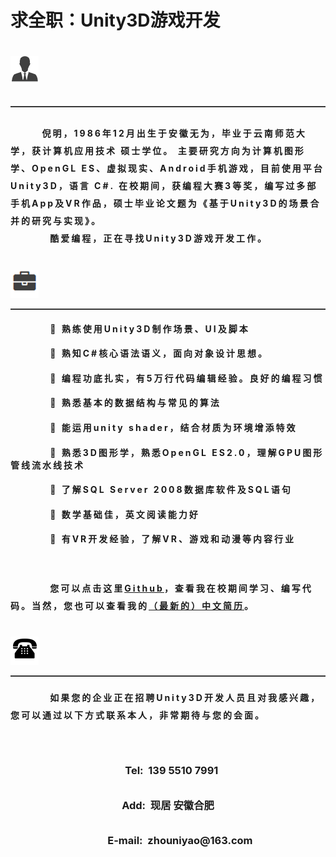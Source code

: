 <style type="text/css">
h4 {letter-spacing: 3px}
p{line-height:2em;}
</style>
<h1 class="intro">求全职：Unity3D游戏开发<h1>
<img src="/niming-img/icon/info.png" alt="我">
<hr style="height:1px;border:none;border-top:1px solid #555555;" />
<h4><p>
&nbsp;&nbsp;&nbsp;&nbsp;&nbsp;&nbsp;&nbsp;&nbsp;倪明，1986年12月出生于安徽无为，毕业于云南师范大学，获<STRONG>计算机应用技术 硕士</STRONG>学位。
主要研究方向为<b>计算机图形学、OpenGL ES、虚拟现实</b>、Android手机游戏，目前使用平台<STRONG> Unity3D</STRONG>，语言 <STRONG>C#</STRONG>.
在校期间，获编程大赛3等奖，编写过多部手机App及VR作品，硕士毕业论文题为《基于Unity3D的场景合并的研究与实现》。<br>
&nbsp;&nbsp;&nbsp;&nbsp;&nbsp;&nbsp;&nbsp;&nbsp;&nbsp;&nbsp;酷爱编程，正在寻找Unity3D游戏开发工作。</p></h4>
<br>
<img src="/niming-img/icon/skill.png" alt="我">
<hr style="height:1px;border:none;border-top:1px solid #555555;" />
<h4>
 &nbsp;&nbsp;&nbsp;&nbsp;&nbsp;&nbsp;&nbsp;&nbsp;&nbsp;&nbsp;	熟练使用<STRONG>Unity3D</STRONG>制作场景、UI及脚本</h4>

<h4>
 &nbsp;&nbsp;&nbsp;&nbsp;&nbsp;&nbsp;&nbsp;&nbsp;&nbsp;&nbsp;	熟知<STRONG>C#</STRONG>核心语法语义，面向对象设计思想。</h4>

<h4>
 &nbsp;&nbsp;&nbsp;&nbsp;&nbsp;&nbsp;&nbsp;&nbsp;&nbsp;&nbsp;	编程功底扎实，有<STRONG>5万行代码</STRONG>编辑经验。良好的编程习惯</h4>

<h4>
 &nbsp;&nbsp;&nbsp;&nbsp;&nbsp;&nbsp;&nbsp;&nbsp;&nbsp;&nbsp;	熟悉基本的数据结构与常见的算法</h4>

<h4>
 &nbsp;&nbsp;&nbsp;&nbsp;&nbsp;&nbsp;&nbsp;&nbsp;&nbsp;&nbsp;	能运用unity shader，结合材质为环境增添特效</h4>
<h4>
 &nbsp;&nbsp;&nbsp;&nbsp;&nbsp;&nbsp;&nbsp;&nbsp;&nbsp;&nbsp;	<STRONG>熟悉3D图形学，熟悉OpenGL ES2.0</STRONG>，理解GPU图形管线流水线技术</h4>

<h4>
 &nbsp;&nbsp;&nbsp;&nbsp;&nbsp;&nbsp;&nbsp;&nbsp;&nbsp;&nbsp;	了解SQL Server 2008数据库软件及SQL语句</h4>

<h4>
 &nbsp;&nbsp;&nbsp;&nbsp;&nbsp;&nbsp;&nbsp;&nbsp;&nbsp;&nbsp;	数学基础佳，英文阅读能力好</h4>

<h4>
 &nbsp;&nbsp;&nbsp;&nbsp;&nbsp;&nbsp;&nbsp;&nbsp;&nbsp;&nbsp;	有VR开发经验，了解VR、游戏和动漫等内容行业</h4>
<br>
 <h4><p>&nbsp;&nbsp;&nbsp;&nbsp;&nbsp;&nbsp;&nbsp;&nbsp;&nbsp;&nbsp;您可以点击这里<a href="https://github.com/zhouniyao">Github</a>，查看我在校期间学习、编写代码。当然，您也可以查看我的<a href="/niming-resume/">（最新的）中文简历</a>。</p></h4>
<br>
<img src="/niming-img/icon/tel.png" alt="我">
<hr style="height:1px;border:none;border-top:1px solid #555555;" />
<h4><p>
 &nbsp;&nbsp;&nbsp;&nbsp;&nbsp;&nbsp;&nbsp;&nbsp;&nbsp;&nbsp;如果您的企业正在<STRONG>招聘Unity3D开发人员</STRONG>且对我感兴趣，您可以通过以下方式联系本人，非常期待与您的会面。</p></h4>
<br>

<h3><p align="center">&nbsp;&nbsp;&nbsp;Tel:&nbsp;&nbsp;<STRONG>139 5510 7991</STRONG></p></h3>

<h3><p align="center">Add:&nbsp;&nbsp;现居 安徽合肥</p></h3>

<h3><p align="center">&nbsp;&nbsp;&nbsp;&nbsp;&nbsp;&nbsp;&nbsp;&nbsp;&nbsp;&nbsp;E-mail:&nbsp;&nbsp;zhouniyao@163.com</p>
</h3>
<br>

